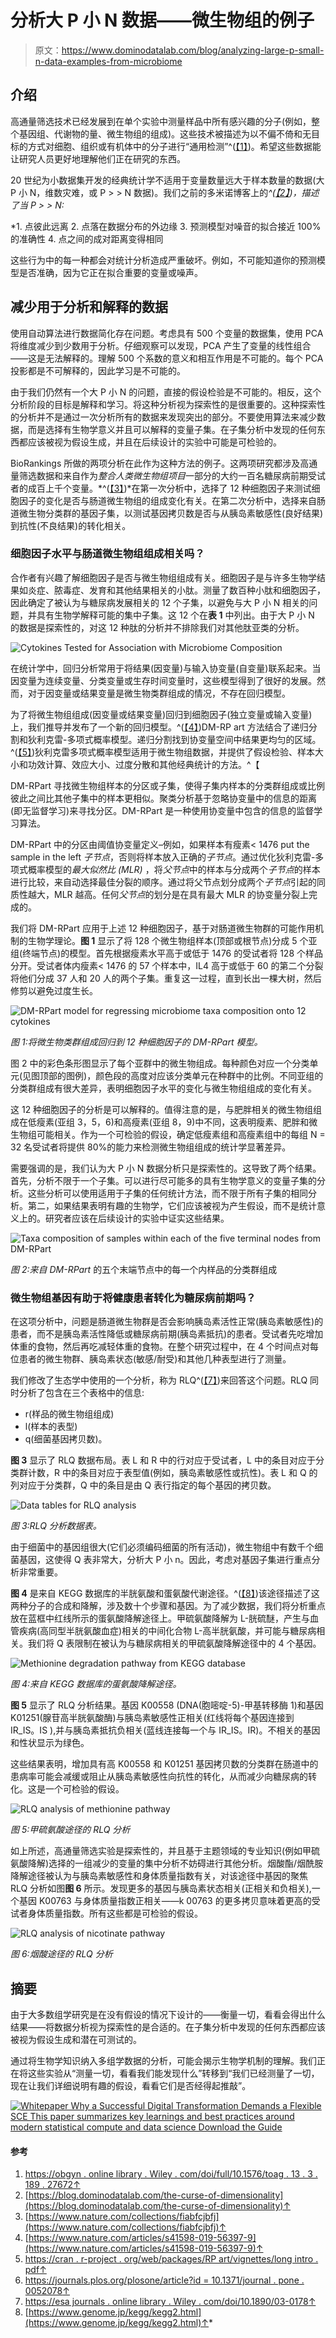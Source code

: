 # 分析大 P 小 N 数据——微生物组的例子

> 原文：<https://www.dominodatalab.com/blog/analyzing-large-p-small-n-data-examples-from-microbiome>

## 介绍

高通量筛选技术已经发展到在单个实验中测量样品中所有感兴趣的分子(例如，整个基因组、代谢物的量、微生物组的组成)。这些技术被描述为以不偏不倚和无目标的方式对细胞、组织或有机体中的分子进行“通用检测”^([【1】](#post-7222-footnote-1))。希望这些数据能让研究人员更好地理解他们正在研究的东西。

20 世纪为小数据集开发的经典统计学不适用于变量数量远大于样本数量的数据(大 P 小 N，维数灾难，或 P > > N 数据)。我们之前的多米诺博客上的[](/blog/the-curse-of-dimensionality)*^([【2】](#post-7222-footnote-2))，描述了当 P > > N:*

 *1.  点彼此远离
2.  点落在数据分布的外边缘
3.  预测模型对噪音的拟合接近 100%的准确性
4.  点之间的成对距离变得相同

这些行为中的每一种都会对统计分析造成严重破坏。例如，不可能知道你的预测模型是否准确，因为它正在拟合重要的变量或噪声。

## 减少用于分析和解释的数据

使用自动算法进行数据简化存在问题。考虑具有 500 个变量的数据集，使用 PCA 将维度减少到少数用于分析。仔细观察可以发现，PCA 产生了变量的线性组合——这是无法解释的。理解 500 个系数的意义和相互作用是不可能的。每个 PCA 投影都是不可解释的，因此学习是不可能的。

由于我们仍然有一个大 P 小 N 的问题，直接的假设检验是不可能的。相反，这个分析阶段的目标是解释和学习。将这种分析视为探索性的是很重要的。这种探索性的分析并不是通过一次分析所有的数据来发现突出的部分。不要使用算法来减少数据，而是选择有生物学意义并且可以解释的变量子集。在子集分析中发现的任何东西都应该被视为假设生成，并且在后续设计的实验中可能是可检验的。

BioRankings 所做的两项分析在此作为这种方法的例子。这两项研究都涉及高通量筛选数据和来自作为*整合人类微生物组项目*一部分的大约一百名糖尿病前期受试者的成百上千个变量。*^([【3】](#post-7222-footnote-3))*在第一次分析中，选择了 12 种细胞因子来测试细胞因子的变化是否与肠道微生物组的组成变化有关。在第二次分析中，选择来自肠道微生物分类群的基因子集，以测试基因拷贝数是否与从胰岛素敏感性(良好结果)到抗性(不良结果)的转化相关。

### 细胞因子水平与肠道微生物组组成相关吗？

合作者有兴趣了解细胞因子是否与微生物组组成有关。细胞因子是与许多生物学结果如炎症、脓毒症、发育和其他结果相关的小肽。测量了数百种小肽和细胞因子，因此确定了被认为与糖尿病发展相关的 12 个子集，以避免与大 P 小 N 相关的问题，并具有生物学解释可能的集中子集。这 12 个在**表 1** 中列出。由于大 P 小 N 的数据是探索性的，对这 12 种肽的分析并不排除我们对其他肽亚类的分析。

![Cytokines Tested for Association with Microbiome Composition](img/a95206f4e591735566635cae020262fc.png)

在统计学中，回归分析常用于将结果(因变量)与输入协变量(自变量)联系起来。当因变量为连续变量、分类变量或生存时间变量时，这些模型得到了很好的发展。然而，对于因变量或结果变量是微生物类群组成的情况，不存在回归模型。

为了将微生物组组成(因变量或结果变量)回归到细胞因子(独立变量或输入变量)上，我们推导并发布了一个新的回归模型。^([【4】](#post-7222-footnote-4))DM-RP art 方法结合了递归分割和狄利克雷-多项式概率模型。递归分割找到协变量空间中结果更均匀的区域。^([【5】](#post-7222-footnote-5))狄利克雷多项式概率模型适用于微生物组数据，并提供了假设检验、样本大小和功效计算、效应大小、过度分散和其他经典统计的方法。^【

DM-RPart 寻找微生物组样本的分区或子集，使得子集内样本的分类群组成或比例彼此之间比其他子集中的样本更相似。聚类分析基于忽略协变量中的信息的距离(即无监督学习)来寻找分区。DM-RPart 是一种使用协变量中包含的信息的监督学习算法。

DM-RPart 中的分区由阈值协变量定义–例如，如果样本有瘦素< 1476 put the sample in the left *子节点*，否则将样本放入正确的*子节点*。通过优化狄利克雷-多项式概率模型的*最大似然比* *(MLR)* ，将*父节点*中的样本与分成两个*子节点*的样本进行比较，来自动选择最佳分裂的顺序。通过将父节点划分成两个*子节点*引起的同质性越大，MLR 越高。任何*父节点*的划分是在具有最大 MLR 的协变量分裂上完成的。

我们将 DM-RPart 应用于上述 12 种细胞因子，基于对肠道微生物群的可能作用机制的生物学理论。**图 1** 显示了将 128 个微生物组样本(顶部或根节点)分成 5 个亚组(终端节点)的模型。首先根据瘦素水平高于或低于 1476 的受试者将 128 个样品分开。受试者体内瘦素< 1476 的 57 个样本中，IL4 高于或低于 60 的第二个分裂将他们分成 37 人和 20 人的两个子集。重复这一过程，直到长出一棵大树，然后修剪以避免过度生长。

![DM-RPart model for regressing microbiome taxa composition onto 12 cytokines](img/5b8c439a50a322ad681d5b81bd44e69b.png)

*图 1:将微生物类群组成回归到 12 种细胞因子的 DM-RPart 模型。*

图 2 中的彩色条形图显示了每个亚群中的微生物组成。每种颜色对应一个分类单元(见图顶部的图例)，颜色段的高度对应该分类单元在种群中的比例。不同亚组的分类群组成有很大差异，表明细胞因子水平的变化与微生物组组成的变化有关。

这 12 种细胞因子的分析是可以解释的。值得注意的是，与肥胖相关的微生物组组成在低瘦素(亚组 3，5，6)和高瘦素(亚组 8，9)中不同，这表明瘦素、肥胖和微生物组可能相关。作为一个可检验的假设，确定低瘦素组和高瘦素组中的每组 N = 32 名受试者将提供 80%的能力来检测微生物组组成的统计学显著差异。

需要强调的是，我们认为大 P 小 N 数据分析只是探索性的。这导致了两个结果。首先，分析不限于一个子集。可以进行尽可能多的具有生物学意义的变量子集的分析。这些分析可以使用适用于子集的任何统计方法，而不限于所有子集的相同分析。第二，如果结果表明有趣的生物学，它们应该被视为产生假设，而不是统计意义上的。研究者应该在后续设计的实验中证实这些结果。

![Taxa composition of samples within each of the five terminal nodes from DM-RPart](img/9effb5005b885f5220757bd5d76e676a.png)

*图 2:来自 DM-RPart* 的五个末端节点中的每一个内样品的分类群组成

### 微生物组基因有助于将健康患者转化为糖尿病前期吗？

在这项分析中，问题是肠道微生物群是否会影响胰岛素活性正常(胰岛素敏感性)的患者，而不是胰岛素活性降低或糖尿病前期(胰岛素抵抗)的患者。受试者先吃增加体重的食物，然后再吃减轻体重的食物。在整个研究过程中，在 4 个时间点对每位患者的微生物群、胰岛素状态(敏感/耐受)和其他几种表型进行了测量。

我们修改了生态学中使用的一个分析，称为 RLQ^([【7】](#post-7222-footnote-7))来回答这个问题。RLQ 同时分析了包含在三个表格中的信息:

*   r(样品的微生物组组成)
*   l(样本的表型)
*   q(细菌基因拷贝数)。

**图 3** 显示了 RLQ 数据布局。表 L 和 R 中的行对应于受试者，L 中的条目对应于分类群计数，R 中的条目对应于表型值(例如，胰岛素敏感性或抗性)。表 L 和 Q 的列对应于分类群，Q 中的条目是由 Q 表行指定的每个基因的拷贝数。

![Data tables for RLQ analysis](img/6d40204358fc14e471c13b432c250d88.png)

*图 3:RLQ 分析数据表。*

由于细菌中的基因组很大(它们必须编码细菌的所有活动)，微生物组中有数千个细菌基因，这使得 Q 表非常大，分析大 P 小 n。因此，考虑对基因子集进行重点分析非常重要。

**图 4** 是来自 KEGG 数据库的半胱氨酸和蛋氨酸代谢途径。^([【8】](#post-7222-footnote-8))该途径描述了这两种分子的合成和降解，涉及数十个步骤和基因。为了减少数据，我们将分析重点放在蓝框中红线所示的蛋氨酸降解途径上。甲硫氨酸降解为 L-胱硫醚，产生与血管疾病(高同型半胱氨酸血症)相关的中间化合物 L-高半胱氨酸，并可能与糖尿病相关。我们将 Q 表限制在被认为与糖尿病相关的甲硫氨酸降解途径中的 4 个基因。

![Methionine degradation pathway from KEGG database](img/d6149610daeb5588331301e59ee4a3a3.png)

*图 4:来自 KEGG 数据库的蛋氨酸降解途径。*

**图 5** 显示了 RLQ 分析结果。基因 K00558 (DNA(胞嘧啶-5)-甲基转移酶 1)和基因 K01251(腺苷高半胱氨酸酶)与胰岛素敏感性正相关(红线将每个基因连接到 IR_IS。IS ),并与胰岛素抵抗负相关(蓝线连接每一个与 IR_IS。IR)。不相关的基因和性状显示为绿色。

这些结果表明，增加具有高 K00558 和 K01251 基因拷贝数的分类群在肠道中的患病率可能会减缓或阻止从胰岛素敏感性向抗性的转化，从而减少向糖尿病的转化。这是一个可检验的假设。

![RLQ analysis of methionine pathway](img/ab2ff120934903a1c3e1bd0b9603722c.png)

*图 5:甲硫氨酸途径的 RLQ 分析*

如上所述，高通量筛选实验是探索性的，并且基于主题领域的专业知识(例如甲硫氨酸降解)选择的一组减少的变量的集中分析不妨碍进行其他分析。烟酸酯/烟酰胺降解途径被认为与胰岛素敏感性和身体质量指数有关，对该途径中基因的聚焦 RLQ 分析如图**图 6** 所示。发现更多的基因与胰岛素状态相关(正相关和负相关),一个基因 K00763 与身体质量指数正相关——k 00763 的更多拷贝意味着更高的受试者身体质量指数。所有这些都是可检验的假设。

![RLQ analysis of nicotinate pathway](img/c34a25e6dfa3b41d42e14052c6ab907b.png)

*图 6:烟酸途径的 RLQ 分析*

## 摘要

由于大多数组学研究是在没有假设的情况下设计的——衡量一切，看看会得出什么结果——将数据分析视为探索性的是合适的。在子集分析中发现的任何东西都应该被视为假设生成和潜在可测试的。

通过将生物学知识纳入多组学数据的分析，可能会揭示生物学机制的理解。我们正在将这些实验从“测量一切，看看我们能发现什么”转移到“我们已经测量了一切，现在让我们详细说明有趣的假设，看看它们是否经得起推敲”。

[![Whitepaper  Why a Successful Digital Transformation Demands a Flexible SCE  This paper summarizes key learnings and best practices around modern  statistical compute and data science Download the Guide](img/6b2fd8a2ac01f51680467fe320742133.png)](https://cta-redirect.hubspot.com/cta/redirect/6816846/2fb84ca0-cce4-4d2c-b8b6-a2ccc3343d26) 

#### 参考

1.  [https://obgyn . online library . Wiley . com/doi/full/10.1576/toag . 13 . 3 . 189 . 27672](https://obgyn.onlinelibrary.wiley.com/doi/full/10.1576/toag.13.3.189.27672)[↑](#post-7222-footnote-ref-1)
2.  [https://blog.dominodatalab.com/the-curse-of-dimensionality](https://blog.dominodatalab.com/the-curse-of-dimensionality)↑
3.  [https://www.nature.com/collections/fiabfcjbfj](https://www.nature.com/collections/fiabfcjbfj)↑
4.  [https://www.nature.com/articles/s41598-019-56397-9](https://www.nature.com/articles/s41598-019-56397-9)↑
5.  [https://cran . r-project . org/web/packages/RP art/vignettes/long intro . pdf](https://cran.r-project.org/web/packages/rpart/vignettes/longintro.pdf)[↑](#post-7222-footnote-ref-5)
6.  [https://journals.plos.org/plosone/article?id = 10.1371/journal . pone . 0052078](https://journals.plos.org/plosone/article?id=10.1371/journal.pone.0052078)[↑](#post-7222-footnote-ref-6)
7.  [https://esa journals . online library . Wiley . com/doi/10.1890/03-0178](https://esajournals.onlinelibrary.wiley.com/doi/10.1890/03-0178)[↑](#post-7222-footnote-ref-7)
8.  [https://www.genome.jp/kegg/kegg2.html](https://www.genome.jp/kegg/kegg2.html)↑*